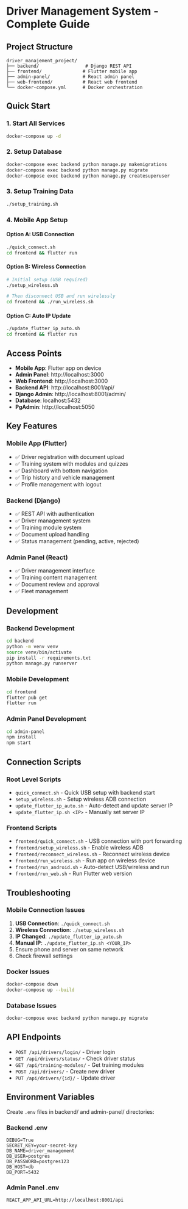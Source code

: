 # Driver Management System - Complete Guide

## Project Structure

```
driver_manajement_project/
├── backend/                 # Django REST API
├── frontend/               # Flutter mobile app  
├── admin-panel/            # React admin panel
├── web-frontend/           # React web frontend
└── docker-compose.yml      # Docker orchestration
```

## Quick Start

### 1. Start All Services
```bash
docker-compose up -d
```

### 2. Setup Database
```bash
docker-compose exec backend python manage.py makemigrations
docker-compose exec backend python manage.py migrate
docker-compose exec backend python manage.py createsuperuser
```

### 3. Setup Training Data
```bash
./setup_training.sh
```

### 4. Mobile App Setup

#### Option A: USB Connection
```bash
./quick_connect.sh
cd frontend && flutter run
```

#### Option B: Wireless Connection
```bash
# Initial setup (USB required)
./setup_wireless.sh

# Then disconnect USB and run wirelessly
cd frontend && ./run_wireless.sh
```

#### Option C: Auto IP Update
```bash
./update_flutter_ip_auto.sh
cd frontend && flutter run
```

## Access Points

- **Mobile App**: Flutter app on device
- **Admin Panel**: http://localhost:3000
- **Web Frontend**: http://localhost:3000  
- **Backend API**: http://localhost:8001/api/
- **Django Admin**: http://localhost:8001/admin/
- **Database**: localhost:5432
- **PgAdmin**: http://localhost:5050

## Key Features

### Mobile App (Flutter)
- ✅ Driver registration with document upload
- ✅ Training system with modules and quizzes
- ✅ Dashboard with bottom navigation
- ✅ Trip history and vehicle management
- ✅ Profile management with logout

### Backend (Django)
- ✅ REST API with authentication
- ✅ Driver management system
- ✅ Training module system
- ✅ Document upload handling
- ✅ Status management (pending, active, rejected)

### Admin Panel (React)
- ✅ Driver management interface
- ✅ Training content management
- ✅ Document review and approval
- ✅ Fleet management

## Development

### Backend Development
```bash
cd backend
python -m venv venv
source venv/bin/activate
pip install -r requirements.txt
python manage.py runserver
```

### Mobile Development
```bash
cd frontend
flutter pub get
flutter run
```

### Admin Panel Development
```bash
cd admin-panel
npm install
npm start
```

## Connection Scripts

### Root Level Scripts
- `quick_connect.sh` - Quick USB setup with backend start
- `setup_wireless.sh` - Setup wireless ADB connection
- `update_flutter_ip_auto.sh` - Auto-detect and update server IP
- `update_flutter_ip.sh <IP>` - Manually set server IP

### Frontend Scripts
- `frontend/quick_connect.sh` - USB connection with port forwarding
- `frontend/setup_wireless.sh` - Enable wireless ADB
- `frontend/reconnect_wireless.sh` - Reconnect wireless device
- `frontend/run_wireless.sh` - Run app on wireless device
- `frontend/run_android.sh` - Auto-detect USB/wireless and run
- `frontend/run_web.sh` - Run Flutter web version

## Troubleshooting

### Mobile Connection Issues
1. **USB Connection**: `./quick_connect.sh`
2. **Wireless Connection**: `./setup_wireless.sh`
3. **IP Changed**: `./update_flutter_ip_auto.sh`
4. **Manual IP**: `./update_flutter_ip.sh <YOUR_IP>`
5. Ensure phone and server on same network
6. Check firewall settings

### Docker Issues
```bash
docker-compose down
docker-compose up --build
```

### Database Issues
```bash
docker-compose exec backend python manage.py migrate
```

## API Endpoints

- `POST /api/drivers/login/` - Driver login
- `GET /api/drivers/status/` - Check driver status
- `GET /api/training-modules/` - Get training modules
- `POST /api/drivers/` - Create new driver
- `PUT /api/drivers/{id}/` - Update driver

## Environment Variables

Create `.env` files in backend/ and admin-panel/ directories:

### Backend .env
```
DEBUG=True
SECRET_KEY=your-secret-key
DB_NAME=driver_management
DB_USER=postgres
DB_PASSWORD=postgres123
DB_HOST=db
DB_PORT=5432
```

### Admin Panel .env
```
REACT_APP_API_URL=http://localhost:8001/api
```
